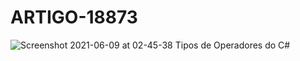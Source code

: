 # ARTIGO-18873

![Screenshot 2021-06-09 at 02-45-38 Tipos de Operadores do C#](https://user-images.githubusercontent.com/52793184/121300178-e07b6980-c8cc-11eb-9c3d-e77758ac72c2.png)
